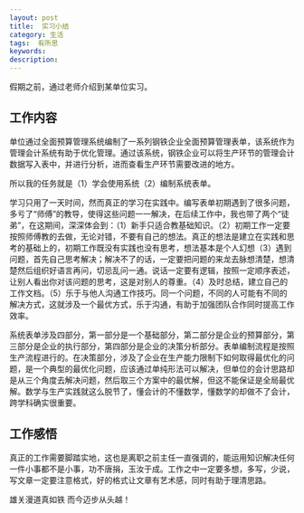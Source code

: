 ```yaml
---
layout: post
title:  实习小结
category: 生活
tags:  有所思
keywords: 
description: 
---
```


假期之前，通过老师介绍到某单位实习。

## 工作内容

单位通过全面预算管理系统编制了一系列钢铁企业全面预算管理表单，该系统作为管理会计系统有助于优化管理。通过该系统，钢铁企业可以将生产环节的管理会计数据写入表中，并进行分析，进而查看生产环节需要改进的地方。

所以我的任务就是（1）学会使用系统（2）编制系统表单。

学习只用了一天时间，然而真正的学习在实践中。编写表单初期遇到了很多问题，多亏了“师傅”的教导，使得这些问题一一解决，在后续工作中，我也带了两个“徒弟”，在这期间，深深体会到：（1）新手只适合教基础知识。（2）初期工作一定要按照师傅教的去做，无论对错，不要有自己的想法。真正的想法是建立在实践和思考的基础上的，初期工作既没有实践也没有思考，想法基本是个人幻想（3）遇到问题，首先自己思考解决；解决不了的话，一定要把问题的来龙去脉想清楚，想清楚然后组织好语言再问，切忌乱问一通。说话一定要有逻辑，按照一定顺序表述，让别人看出你对该问题的思考，这是对别人的尊重。（4）及时总结，建立自己的工作文档。（5）乐于与他人沟通工作技巧。同一个问题，不同的人可能有不同的解决方式，这就涉及一个最优方式，乐于沟通，有助于加强团队合作同时提高工作效率。

系统表单涉及四部分，第一部分是一个基础部分，第二部分是企业的预算部分，第三部分是企业的执行部分，第四部分是企业的决策分析部分。表单编制流程是按照生产流程进行的。在决策部分，涉及了企业在生产能力限制下如何取得最优化的问题，是一个典型的最优化问题，应该通过单纯形法可以解决，但单位的会计思路却是从三个角度去解决问题，然后取三个方案中的最优解，但这不能保证是全局最优解。数学与生产实践就这么脱节了，懂会计的不懂数学，懂数学的却做不了会计，跨学科确实很重要。

## 工作感悟

真正的工作需要脚踏实地，这也是离职之前主任一直强调的，能运用知识解决任何一件小事都不是小事，功不唐捐，玉汝于成。工作之中一定要多想，多写，少说，写文章一定要注意格式，好的格式让文章有艺术感，同时有助于理清思路。

雄关漫道真如铁 而今迈步从头越！



